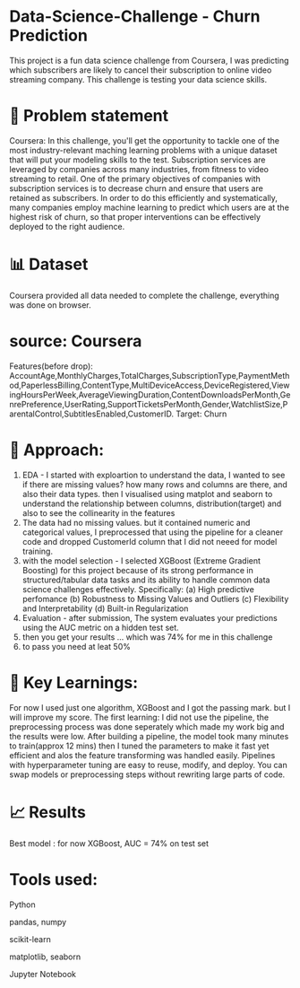 # Data-Science-Challenge - Churn Prediction

This project is a fun data science challenge from Coursera, I was predicting which subscribers are likely to cancel their subscription to online video streaming company.
This challenge is testing your data science skills.

# 📌 Problem statement
Coursera: In this challenge, you'll get the opportunity to tackle one of the most industry-relevant maching learning problems with a unique dataset that will put your modeling skills to the test. Subscription services are leveraged by companies across many industries, from fitness to video streaming to retail. One of the primary objectives of companies with subscription services is to decrease churn and ensure that users are retained as subscribers. In order to do this efficiently and systematically, many companies employ machine learning to predict which users are at the highest risk of churn, so that proper interventions can be effectively deployed to the right audience.

# 📊 Dataset
Coursera provided all data needed to complete the challenge, everything was done on browser.

# source: Coursera
Features(before drop): AccountAge,MonthlyCharges,TotalCharges,SubscriptionType,PaymentMethod,PaperlessBilling,ContentType,MultiDeviceAccess,DeviceRegistered,ViewingHoursPerWeek,AverageViewingDuration,ContentDownloadsPerMonth,GenrePreference,UserRating,SupportTicketsPerMonth,Gender,WatchlistSize,ParentalControl,SubtitlesEnabled,CustomerID.
Target: Churn 

#  🧪 Approach:
1. EDA - I started with exploartion to understand the data, I wanted to see if there are missing values? how many rows and columns are there, and also their data types.
   then I visualised using matplot and seaborn to understand the relationship between columns, distribution(target) and also to see the collinearity in the features
2. The data had no missing values. but it contained numeric and categorical values, I preprocessed that using the pipeline for a cleaner code and dropped CustomerId column that I did not neeed for model training.
3. with the model selection - I selected XGBoost (Extreme Gradient Boosting) for this project because of its strong performance in structured/tabular data tasks and its ability to handle common data science challenges effectively. Specifically: (a) High predictive perfomance (b) Robustness to Missing Values and Outliers (c) Flexibility and Interpretability  (d)  Built-in Regularization
4. Evaluation - after submission, The system evaluates your predictions using the AUC metric on a hidden test set.
5. then you get your results ... which was 74% for me in this challenge
6. to pass you need at leat 50%


# 🧠 Key Learnings:
For now I used just one algorithm, XGBoost and I got the passing mark. but I will improve my score.
The first learning: I did not use the pipeline, the preprocessing process was done seperately which made my work big and the results were low.
After building a pipeline, the model took many minutes to train(approx 12 mins) then I tuned the parameters to make it fast yet efficient and alos the feature transforming was handled easily.
Pipelines with hyperparameter tuning are easy to reuse, modify, and deploy.
You can swap models or preprocessing steps without rewriting large parts of code.

# 📈 Results
Best model : for now XGBoost, 
AUC = 74% on test set

# Tools used:
Python

pandas, numpy

scikit-learn

matplotlib, seaborn

Jupyter Notebook

   



